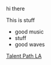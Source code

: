 hi there

This is stuff
* good music
* stuff
* good waves

[Talent Path LA](http://talentpathla.com/)

